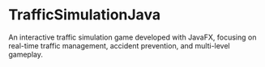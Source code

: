 # TrafficSimulationJava
An interactive traffic simulation game developed with JavaFX, focusing on real-time traffic management, accident prevention, and multi-level gameplay.
